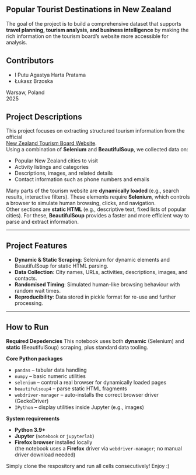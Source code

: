 ## Popular Tourist Destinations in New Zealand
The goal of the project is to build a comprehensive dataset that supports **travel planning, tourism analysis, and business intelligence** by making the rich information on the tourism board’s website more accessible for analysis.

## Contributors 
* I Putu Agastya Harta Pratama
* Łukasz Brzoska 

Warsaw, Poland  
2025

## Project Descriptions

This project focuses on extracting structured tourism information from the official  
[New Zealand Tourism Board Website](https://www.newzealand.com/int/).  
Using a combination of **Selenium** and **BeautifulSoup**, we collected data on:

- Popular New Zealand cities to visit  
- Activity listings and categories  
- Descriptions, images, and related details  
- Contact information such as phone numbers and emails  

Many parts of the tourism website are **dynamically loaded** (e.g., search results, interactive filters). These elements require **Selenium**, which controls a browser to simulate human browsing, clicks, and navigation.  
Other sections are **static HTML** (e.g., descriptive text, fixed lists of popular cities). For these, **BeautifulSoup** provides a faster and more efficient way to parse and extract information.  

---

## Project Features

- **Dynamic & Static Scraping**: Selenium for dynamic elements and BeautifulSoup for static HTML parsing.  
- **Data Collection**: City names, URLs, activities, descriptions, images, and contacts.  
- **Randomised Timing**: Simulated human-like browsing behaviour with random wait times.  
- **Reproducibility**: Data stored in pickle format for re-use and further processing.  

---

## How to Run
**Required Depedencies**
This notebook uses both **dynamic** (Selenium) and **static** (BeautifulSoup) scraping, plus standard data tooling.

**Core Python packages**
- `pandas` – tabular data handling
- `numpy` – basic numeric utilities
- `selenium` – control a real browser for dynamically loaded pages
- `beautifulsoup4` – parse static HTML fragments
- `webdriver-manager` – auto-installs the correct browser driver (GeckoDriver)
- `IPython` – display utilities inside Jupyter (e.g., images)

**System requirements**
- **Python 3.9+**
- **Jupyter** (`notebook` or `jupyterlab`)
- **Firefox browser** installed locally  
  (the notebook uses a **Firefox** driver via `webdriver-manager`; no manual driver download needed)

Simply clone the respository and run all cells consecutively! Enjoy :) 

